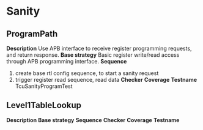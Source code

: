# Sanity
## ProgramPath
**Description**
Use APB interface to receive register programming requests, and return response.
**Base strategy**
Basic register write/read access through APB programming interface.
**Sequence**
1. create base rtl config sequence, to start a sanity request
2. trigger register read sequence, read data
**Checker**
**Coverage**
**Testname** TcuSanityProgramTest

## Level1TableLookup
**Description**
**Base strategy**
**Sequence**
**Checker**
**Coverage**
**Testname**

